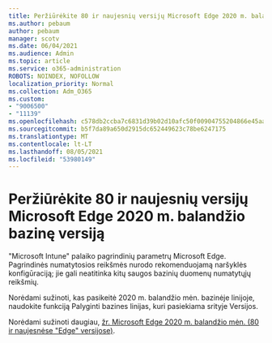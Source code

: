 ```yaml
---
title: Peržiūrėkite 80 ir naujesnių versijų Microsoft Edge 2020 m. balandžio bazinę versiją
ms.author: pebaum
author: pebaum
manager: scotv
ms.date: 06/04/2021
ms.audience: Admin
ms.topic: article
ms.service: o365-administration
ROBOTS: NOINDEX, NOFOLLOW
localization_priority: Normal
ms.collection: Adm_O365
ms.custom:
- "9006500"
- "11139"
ms.openlocfilehash: c578db2ccba7c6831d39b02d10afc50f00904755204866e45aa4eb2ec313a8e3
ms.sourcegitcommit: b5f7da89a650d2915dc652449623c78be6247175
ms.translationtype: MT
ms.contentlocale: lt-LT
ms.lasthandoff: 08/05/2021
ms.locfileid: "53980149"
---
```

# <a name="view-the-april-2020-baseline-for-microsoft-edge-versions-80-and-later"></a>Peržiūrėkite 80 ir naujesnių versijų Microsoft Edge 2020 m. balandžio bazinę versiją

"Microsoft Intune" palaiko pagrindinių parametrų Microsoft Edge. Pagrindinės numatytosios reikšmės nurodo rekomenduojamą naršyklės konfigūraciją; jie gali neatitinka kitų saugos bazinių duomenų numatytųjų reikšmių.

Norėdami sužinoti, kas pasikeitė 2020 m. balandžio mėn. bazinėje linijoje, naudokite funkciją Palyginti bazines linijas, kuri pasiekiama srityje Versijos.

Norėdami sužinoti daugiau, [žr. Microsoft Edge 2020 m. balandžio mėn. (80 ir naujesnėse "Edge" versijose)](/mem/intune/protect/security-baseline-settings-edge?pivots=edge-april-2020).